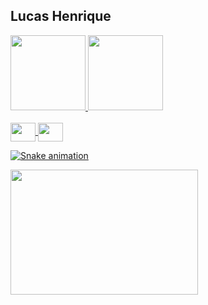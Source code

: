 ## Lucas Henrique

<div align="left">
  <a href="https://github.com/OttoApocalipse">
  <img height="120em" src="https://github-readme-stats.vercel.app/api?username=OttoApocalipse&show_icons=false&theme=dark&include_all_commits=true&count_private=true"/>
  <img height="120em" src="https://github-readme-stats.vercel.app/api/top-langs/?username=OttoApocalipse&layout=compact&langs_count=7&theme=dark"/>
</div>


<div style="display: inline_block"><br> 
  <img align="center" height="30" width="40" src="https://cdn.jsdelivr.net/gh/devicons/devicon/icons/cplusplus/cplusplus-original.svg" />
  <img align="center" height="30" width="40" src="https://cdn.jsdelivr.net/gh/devicons/devicon/icons/csharp/csharp-original.svg" />
  
  ![Snake animation](https://github.com/OttoApocalipse/OttoApocalipse/blob/output/github-contribution-grid-snake.svg)
  
  <img align="center" height="200" width="300" src="https://i.pinimg.com/564x/7f/76/d8/7f76d808b480be33189171b711a713d1.jpg" >
  
  
  
</div>
